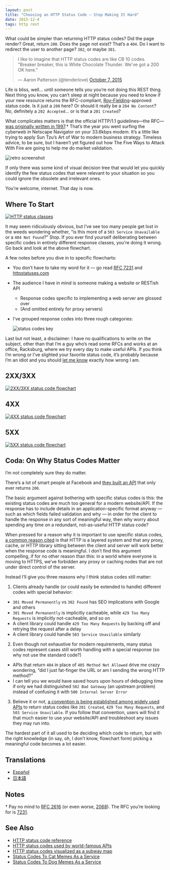 ```yaml
---
layout: post
title: "Choosing an HTTP Status Code — Stop Making It Hard"
date: 2015-12-4
tags: http rest
---
```


What could be simpler than returning HTTP status codes? Did the page render?
Great, return `200`. Does the page not exist? That’s a `404`. Do I want to
redirect the user to another page? `302`, or maybe `301`.

<blockquote class="twitter-tweet" data-lang="en"><p lang="en" dir="ltr">I like to imagine that HTTP status codes are like CB 10 codes. &quot;Breaker breaker, this is White Chocolate Thunder. We&#39;ve got a 200 OK here.&quot;</p>&mdash; Aaron Patterson (@tenderlove) <a href="https://twitter.com/tenderlove/status/651905056300634112?ref_src=twsrc%5Etfw">October 7, 2015</a></blockquote>
<script async src="https://platform.twitter.com/widgets.js" charset="utf-8"></script>

Life is bliss, well… until someone tells you you’re not doing this REST thing. Next thing you know, you can’t sleep at night because you need to know if your new resource returns the RFC-compliant, [Roy-Fielding][roy-fielding]-approved status code. Is it just a `200` here? Or should it really be a `204 No Content`? No, definitely a `202 Accepted`… or is that a `201 Created`?

What complicates matters is that the official HTTP/1.1 guidelines—the RFC—[was originally written in 1997][rfc-2068].† That’s the year you went surfing the cyberweb in Netscape Navigator on your 33.6kbps modem. It’s a little like trying to apply Sun Tzu’s Art of War to modern business strategy. Timeless advice, to be sure, but I haven’t yet figured out how The Five Ways to Attack With Fire are going to help me do market validation.

![retro screenshot][win98-rfc2068-annotated]

If only there was some kind of visual decision tree that would let you quickly identify the few status codes that were relevant to your situation so you could ignore the obsolete and irrelevant ones.

You’re welcome, internet. That day is now.

## Where To Start

[![HTTP status classes][http-status-classes]][http-status-classes-svg]

It may seem ridiculously obvious, but I’ve see too many people get lost in the weeds wondering whether, “is this more of a `503 Service Unavailable` or a `404 Not Found`?” Stop. If you ever find yourself deliberating between specific codes in entirely different response classes, you’re doing it wrong. Go back and look at the above flowchart.

A few notes before you dive in to specific flowcharts:

- You don’t have to take my word for it — go read [RFC 7231][rfc-7231] and [httpstatuses.com](https://httpstatuses.com/)
- The audience I have in mind is someone making a website or RESTish API
  - Response codes specific to implementing a web server are glossed over
  - (And omitted entirely for proxy servers)
- I’ve grouped response codes into three rough categories:

    ![status codes key][http-status-codes-key]

Last but not least, a disclaimer: I have no qualifications to write on the subject, other than that I’m a guy who’s read some RFCs and works at an office, Racksburg, where we try every day to make useful APIs. If you think I’m wrong or I’ve slighted your favorite status code, it’s probably because I’m an idiot and you should [let me know][discussion] exactly how wrong I am.

## 2XX/3XX

[![2XX/3XX status code flowchart][http-2xx-3xx-status-codes]][http-2xx-3xx-status-codes-svg]

## 4XX

[![4XX status code flowchart][http-4xx-status-codes]][http-4xx-status-codes-svg]

## 5XX

[![5XX status code flowchart][http-5xx-status-codes]][http-5xx-status-codes-svg]

## Coda: On Why Status Codes Matter

I’m not completely sure they do matter.

There’s a lot of smart people at Facebook and [they built an API][graph-api] that only ever returns `200`.

The basic argument against bothering with specific status codes is this: the existing status codes are much too general for a modern website/API. If the response has to include details in an application-specific format anyway — such as which fields failed validation and why — in order for the client to handle the response in any sort of meaningful way, then why worry about spending any time on a redundant, not-as-useful HTTP status code?

When pressed for a reason why it is important to use specific status codes, [a common reason cited][proxy-cache-etc] is that HTTP is a layered system and that any proxy, cache, or HTTP library sitting between the client and server will work better when the response code is meaningful. I don’t find this argument compelling, if for no other reason than this: in a world where everyone is moving to HTTPS, we’ve forbidden any proxy or caching nodes that are not under direct control of the server.

Instead I’ll give you three reasons why I think status codes still matter:

1. Clients already handle (or could easily be extended to handle) different codes with special behavior:
  - `301 Moved Permanently` vs `302 Found` has SEO implications with Google and others
  - `301 Moved Permanently` is implicitly cacheable, while `429 Too Many Requests` is implicitly not-cacheable, and so on
  - A client library could handle `429 Too Many Requests` by backing off and retrying the request after a delay
  - A client library could handle `503 Service Unavilable` similarly
2. Even though not exhaustive for modern requirements, many status codes represent cases still worth handling with a special response (so why not use the standard code?)
  - APIs that return `404` in place of `405 Method Not Allowed` drive me crazy wondering, “did I just fat-finger the URL or am I sending the wrong HTTP method?”
  - I can tell you we would have saved hours upon hours of debugging time if only we had distinguished `502 Bad Gateway` (an upstream problem) instead of confusing it with `500 Internal Server Error`

3. Believe it or not, [a convention is being established among widely used APIs][api-status-codes] to return status codes like `201 Created`, `429 Too Many Requests`, and `503 Service Unavilable`. If you follow that convention, users will find it that much easier to use your website/API and troubleshoot any issues they may run into.

The hardest part of it all used to be deciding which code to return, but with the right knowledge (in say, oh, I don’t know, flowchart form) picking a meaningful code becomes a lot easier.

## Translations

- [Español][translation-spanish]
- [日本語][translation-japanese]

## Notes

† Pay no mind to [RFC 2616][rfc-2616] (or even worse, [2068][rfc-2068]). The RFC you’re looking for is [7231][rfc-7231].

## See Also

- [HTTP status code reference](https://httpstatuses.com/)
- [HTTP status codes used by world-famous APIs][api-status-codes]
- [HTTP status codes visualized as a subway map](http://restlet.com/http-status-codes-map)
- [Status Codes To Cat Memes As a Service](https://http.cat/)
- [Status Codes To Dog Memes As a Service](http://httpstatusdogs.com/)

[api-status-codes]: https://gist.github.com/vkostyukov/32c84c0c01789425c29a
[discussion]: https://www.reddit.com/r/webdev/comments/3vslmp/choosing_an_http_status_code_stop_making_it_hard/
[http-status-classes]: /assets/choosing-an-http-status-code/http-status-classes.png
[http-status-classes-svg]: http://mlk.nfshost.com/choosing-an-http-status-code/HTTP-Status-Codes.svg
[http-status-codes-key]: /assets/choosing-an-http-status-code/http-status-codes-key.png
[http-2xx-3xx-status-codes]: /assets/choosing-an-http-status-code/http-2xx-3xx-status-codes.png
[http-2xx-3xx-status-codes-svg]: http://mlk.nfshost.com/choosing-an-http-status-code/HTTP-2XX-3XX-Status-Codes.svg
[http-4xx-status-codes]: /assets/choosing-an-http-status-code/http-4xx-status-codes.png
[http-4xx-status-codes-svg]: http://mlk.nfshost.com/choosing-an-http-status-code/HTTP-4XX-Status-Codes.svg
[http-5xx-status-codes]: /assets/choosing-an-http-status-code/http-5xx-status-codes.png
[http-5xx-status-codes-svg]: http://mlk.nfshost.com/choosing-an-http-status-code/HTTP-5XX-Status-Codes.svg
[graph-api]: https://developers.facebook.com/docs/graph-api
[proxy-cache-etc]: http://stackoverflow.com/a/31330860/27581
[rfc-2068]: https://tools.ietf.org/html/rfc2068
[rfc-2616]: https://tools.ietf.org/html/rfc2616
[rfc-7231]: https://tools.ietf.org/html/rfc7231
[roy-fielding]: https://en.wikipedia.org/wiki/Roy_Fielding
[translation-spanish]: https://blog.agetic.gob.bo/?p=185
[translation-japanese]: http://postd.cc/choosing-an-http-status-code/
[win98-rfc2068-annotated]: /assets/choosing-an-http-status-code/win98-rfc2068-annotated.png "If you think about it, it's a testament to RFC 2068 that Netscape Navigator still works in 2015 at all"

